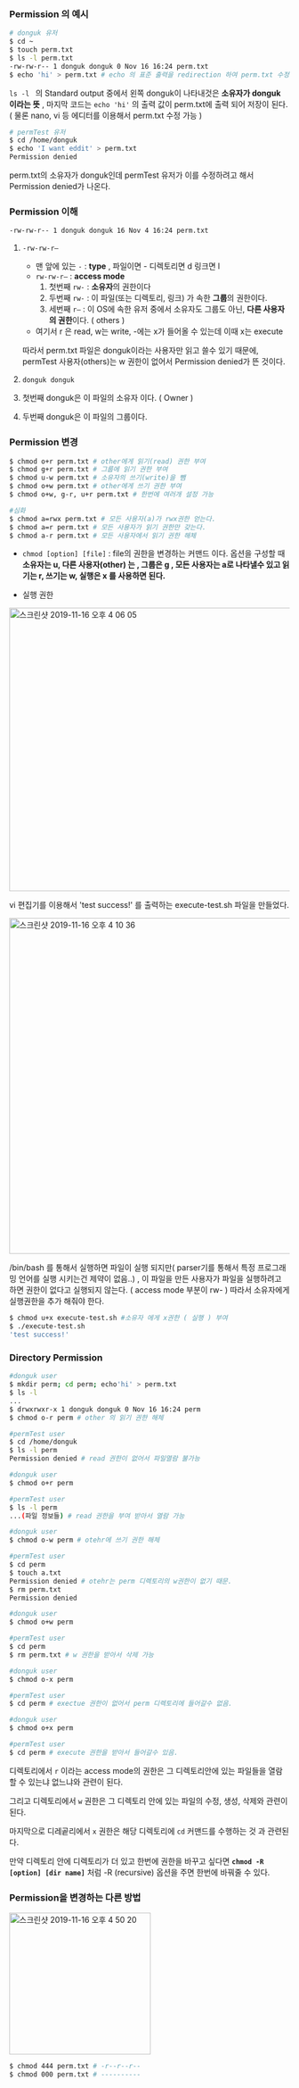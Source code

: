 ### Permission 의 예시

```bash
# donguk 유저
$ cd ~
$ touch perm.txt
$ ls -l perm.txt
-rw-rw-r-- 1 donguk donguk 0 Nov 16 16:24 perm.txt
$ echo 'hi' > perm.txt # echo 의 표준 출력을 redirection 하여 perm.txt 수정
```

<code>ls -l </code> 의 Standard output 중에서 왼쪽 donguk이 나타내것은 **소유자가 donguk 이라는 뜻** , 마지막 코드는 <code>echo 'hi'</code> 의 출력 값이 perm.txt에 출력 되어 저장이 된다. ( 물론 nano, vi 등 에디터를 이용해서 perm.txt 수정 가능 )

```bash
# permTest 유저
$ cd /home/donguk
$ echo 'I want eddit' > perm.txt
Permission denied
```

perm.txt의 소유자가 donguk인데 permTest 유저가 이를 수정하려고 해서 Permission denied가 나온다.

### Permission 이해

```bash
-rw-rw-r-- 1 donguk donguk 16 Nov 4 16:24 perm.txt
```

1. <code>-rw-rw-r—</code> 

   - 맨 앞에 있는 <code>-</code> : **type** , 파일이면 - 디렉토리면 d 링크면 l
   - <code>rw-rw-r—</code>  : **access mode** 
     1. 첫번째 <code>rw-</code> : **소유자**의 권한이다
     2. 두번째  <code>rw-</code> : 이 파일(또는 디렉토리, 링크) 가 속한 **그룹**의 권한이다.
     3. 세번째 <code>r—</code> : 이 OS에 속한 유저 중에서 소유자도 그룹도 아닌, **다른 사용자의 권한**이다. ( others )
   - 여기서 r 은 read, w는 write,  -에는 x가 들어올 수 있는데 이때 x는 execute

   따라서 perm.txt 파일은 donguk이라는 사용자만 읽고 쓸수 있기 때문에, permTest 사용자(others)는 w 권한이 없어서 Permission denied가 뜬 것이다.

2.  <code>donguk donguk</code>

   1. 첫번째 donguk은 이 파일의 소유자 이다. ( Owner )
   2. 두번째 donguk은 이 파일의 그룹이다. 

### Permission 변경 

```bash
$ chmod o+r perm.txt # other에게 읽기(read) 권한 부여
$ chmod g+r perm.txt # 그룹에 읽기 권한 부여
$ chmod u-w perm.txt # 소유자의 쓰기(write)을 뺌
$ chmod o+w perm.txt # other에게 쓰기 권한 부여
$ chmod o+w, g-r, u+r perm.txt # 한번에 여러개 설정 가능

#심화
$ chmod a=rwx perm.txt # 모든 사용자(a)가 rwx권한 얻는다.
$ chmod a=r perm.txt # 모든 사용자가 읽기 권한만 갖는다.
$ chmod a-r perm.txt # 모든 사용자에서 읽기 권한 해체
```

- <code>chmod [option] [file]</code> : file의 권한을 변경하는 커맨드 이다. 옵션을 구성할 때 **소유자는 u, 다른 사용자(other) 는 , 그룹은 g , 모든 사용자는 a로 나타낼수 있고 읽기는 r, 쓰기는 w, 실행은 x 를 사용하면 된다.**

- 실행 권한

<img width="508" alt="스크린샷 2019-11-16 오후 4 06 05" src="https://user-images.githubusercontent.com/39187116/68989491-0c6a7080-088b-11ea-8fc4-d57136c97741.png">

vi 편집기를 이용해서 'test success!' 를 출력하는 execute-test.sh 파일을 만들었다.

<img width="602" alt="스크린샷 2019-11-16 오후 4 10 36" src="https://user-images.githubusercontent.com/39187116/68989536-a8947780-088b-11ea-96f2-3035316e76fa.png">

/bin/bash 를 통해서 실행하면 파일이 실행 되지만( parser기를 통해서 특정 프로그래밍 언어를 실행 시키는건 제약이 없음..) , 이 파일을 만든 사용자가 파일을 실행하려고 하면 권한이 없다고 실행되지 않는다. ( access mode 부분이 rw- ) 따라서 소유자에게 실행권한을 추가 해줘야 한다.

```bash
$ chmod u+x execute-test.sh #소유자 에게 x권한 ( 실행 ) 부여
$ ./execute-test.sh
'test success!'
```



### Directory Permission

```bash
#donguk user
$ mkdir perm; cd perm; echo'hi' > perm.txt
$ ls -l
...
$ drwxrwxr-x 1 donguk donguk 0 Nov 16 16:24 perm
$ chmod o-r perm # other 의 읽기 권한 해체

#permTest user
$ cd /home/donguk
$ ls -l perm
Permission denied # read 권한이 없어서 파일열람 불가능

#donguk user
$ chmod o+r perm

#permTest user
$ ls -l perm
...(파일 정보들) # read 권한을 부여 받아서 열람 가능 

#donguk user
$ chmod o-w perm # otehr에 쓰기 권한 해체

#permTest user
$ cd perm
$ touch a.txt 
Permission denied # otehr는 perm 디렉토리의 w권한이 없기 때문.
$ rm perm.txt
Permission denied

#donguk user
$ chmod o+w perm

#permTest user
$ cd perm
$ rm perm.txt # w 권한을 받아서 삭제 가능

#donguk user
$ chmod o-x perm

#permTest user
$ cd perm # exectue 권한이 없어서 perm 디렉토리에 들어갈수 없음.

#donguk user
$ chmod o+x perm

#permTest user
$ cd perm # execute 권한을 받아서 들어갈수 있음.
```

디렉토리에서 <code>r</code> 이라는 access mode의 권한은 그 디렉토리안에 있는 파일들을 열람 할 수 있는냐 없느냐와 관련이 된다. 

그리고 디렉토리에서 <code>w</code> 권한은 그 디렉토리 안에 있는 파일의 수정, 생성, 삭제와 관련이 된다. 

마지막으로 디레곹리에서 <code>x</code> 권한은 해당 디렉토리에 <code>cd</code> 커맨드를 수행하는 것 과 관련된다.

만약 디렉토리 안에 디렉토리가 더 있고 한번에 권한을 바꾸고 싶다면 **<code>chmod -R [option] [dir name]</code>** 처럼 -R (recursive) 옵션을 주면 한번에 바꿔줄 수 있다.



### Permission을 변경하는 다른 방법

<img width="254" alt="스크린샷 2019-11-16 오후 4 50 20" src="https://user-images.githubusercontent.com/39187116/68990018-4dfe1a00-0891-11ea-8ed9-726fa1dfb152.png">

```bash
$ chmod 444 perm.txt # -r--r--r--
$ chmod 000 perm.txt # ----------
```

